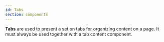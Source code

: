 ```yaml
---
id: Tabs
section: components
---
```

**Tabs** are used to present a set on tabs for organizing content on a page. It must always be used together with a tab content component.
